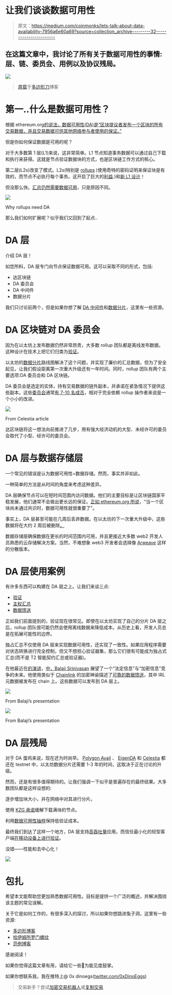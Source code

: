 # 让我们谈谈数据可用性

> 原文：<https://medium.com/coinmonks/lets-talk-about-data-availability-7956a6e60a69?source=collection_archive---------32----------------------->

## 在这篇文章中，我讨论了所有关于数据可用性的事情:层、链、委员会、用例以及协议残局。

![](img/50680fbe892d2eff106eb258751d9831.png)

> [原载](https://mirror.xyz/polygonvillage.eth/Om49a9dKjsOxmSWeDgH1P2bEIkYnJV_gH362P_1a7zU)于[多边形刀](https://polygon.community/#/)博客

# 第一..什么是数据可用性？

根据 ethereum.org[的说法，数据可用性(DA)是“区块提议者发布一个区块的所有交易数据，并且交易数据可供其他网络参与者使用的保证。”](https://ethereum.org/en/developers/docs/data-availability/)

但是你如何保证数据是可用的呢？

对于大多数第 1 层(L1)来说，这非常简单。L1 节点知道事务数据可以通过自己下载和执行来获得。这就是节点验证数据块的方式，也是区块链工作方式的核心。

第二层(L2s)改变了模式。L2s(特别是 [rollups](https://vitalik.ca/general/2021/01/05/rollup.html) )使用奇特的密码证明来保证块是有效的，而节点不必执行每个事务。这开启了巨大的[利益](https://ethereum.org/en/developers/docs/scaling/#:~:text=Scaling%20overview,-As%20the%20number&text=The%20main%20goal%20of%20scalability,more%20on%20the%20Ethereum%20vision).)和[新 L1 设计](https://research.thetie.io/danksharding-ethereums-scalability-killer-post-merge/#:~:text=Danksharding%20gets%20its%20name%20from,called%20the%20%E2%80%9CScalability%20Killer%E2%80%9D.)！

但没那么快。[汇总仍然需要数据可用](https://www.paradigm.xyz/2022/08/das)，只是原因不同。

![](img/47b9164b1ab3c22b3331aecce86a66c2.png)

Why rollups need DA

那么我们如何扩展呢？似乎我们又回到了起点..

# DA 层

介绍 DA 层！

如您所料，DA 层专门向节点保证数据可用。这可以采取不同的形式，包括:

*   达区块链
*   DA 委员会
*   DA 中间件
*   数据分片

我们只讨论前两个，但是如果你想了解 [DA 中间件](https://www.youtube.com/watch?v=OtUOXTqrSyg)和[数据分片](https://research.thetie.io/danksharding-ethereums-scalability-killer-post-merge/#:~:text=Danksharding%20gets%20its%20name%20from,called%20the%20%E2%80%9CScalability%20Killer%E2%80%9D.)，这里有一些资源。

# DA 区块链对 DA 委员会

因为在以太坊上发布数据仍然非常昂贵，大多数 rollup 团队都是离线发布数据。这种设计在技术上把它们归类为[验证](https://ethereum.org/en/developers/docs/scaling/validium/)。

以太坊的[数据分片](https://notes.ethereum.org/@vbuterin/proto_danksharding_faq)路线图解决了这个问题，并实现了廉价的汇总数据，但为了安全起见，让我们假设距离第一次重大升级还有一年时间。同时，rollup 团队有两个主要选项:DA 委员会和 DA 区块链。

DA 委员会是选定的实体，持有交易数据的链外副本，并承诺在紧急情况下提供这些副本。这些[委员会](/starkware/data-availability-e5564c416424)通常[有 7-10 名成员](https://blog.celestia.org/ethereum-off-chain-data-availability-landscape/)，相对于完全依赖 rollup 操作者来说是一个小小的改进。

![](img/8a3e7dd2f7f173531ae44a9ef20ee826.png)

From Celestia article

达区块链将这一想法向前推进了几步，用有强大经济动机的大型、未经许可的委员会取代了小型、经许可的委员会。

# DA 层与数据存储层

一个常见的错误是认为数据可用性=数据存储。然而，事实并非如此。

一种简单的方法是从时间的角度来考虑这种差异。

DA 层确保节点可以在短时间范围内访问数据。他们的主要目标是让区块链国家平稳发展，他们通常不会做出更长远的保证。[正如 ethereum.org 所说](https://ethereum.org/en/developers/docs/data-availability/)，“当一个区块尚未通过共识时，数据可用性就很重要了”。

事实上，DA 层甚至可能在几周后丢弃数据。在以太坊的下一次重大升级中，这些数据将在大约 2 周后被删除[。](https://www.eip4844.com/)

数据存储层确保数据在更长的时间范围内可用，并且更接近大多数 web2 开发人员熟悉的云存储解决方案。当然，不难想象 web3 开发者会选择像 [Arweave](https://www.arweave.org/) 这样的分散版本。

# DA 层使用案例

有许多东西可以构建在 DA 层之上。让我们来谈三点:

*   [验证](https://blog.polygon.technology/from-rollup-to-validium-with-polygon-avail/)
*   [主权汇总](https://blog.celestia.org/sovereign-rollup-chains/)
*   [数据馈送](https://youtu.be/Cwbbxb987vE?t=523)

正如我们前面提到的，验证现在很常见。即使在以太坊实现了自己的分片 DA 层之后，rollup 团队很可能仍然会使用离线数据来降低成本。从历史上看，开发人员总是在拓展可能性的边界。

独占汇总不仅使用 DA 层来实现数据可用性，还实现了一致性。如果应用程序需要对状态转换进行完全控制，但又不想担心验证器集，那么它们很有可能成为独占式汇总(而不是 T2 智能契约汇总或验证器)。

在他最近在[的演讲](https://youtu.be/Cwbbxb987vE?t=152)，[中，Balaji Srinivasan](https://twitter.com/balajis) 展望了一个“法定信息”与“加密信息”竞争的未来。他使用类似于 [Chainlink](https://chain.link/) 的加密神谕描述了[可靠的数据馈送](https://youtu.be/Cwbbxb987vE?t=343)，其中 IRL 元数据被发布在 chain 上。这些数据可以发布到 DA 层上。

![](img/b926ba56874c5c3e5059584531a0538e.png)

From Balaji’s presentation

![](img/f5c76a223e95068e4b832f7975ee87d4.png)

From Balaji’s presentation

# DA 层残局

对于 DA 蛋鸡来说，现在还为时尚早。 [Polygon Avail](https://polygon.technology/blog/polygon-avails-ability-to-scale-the-way-forward) 、 [EigenDA](https://www.layrlabs.com/products) 和 [Celestia](https://blog.celestia.org/july-engineering-update/) 都还在 testnet 中，以太坊数据分片还需要 1-3 年的时间，这取决于正在讨论的升级。

然而，还是有很多值得期待的。让我们强调一下似乎是普遍存在的最终结果。大多数团队都是这样设想的:

逐步增加块大小，并在网络中对其进行分片。

使用 [KZG 承诺](https://twitter.com/SalomonCrypto/status/1583705993300492288)缓解下载满块的节点。

利用[数据可用性抽样](https://hackmd.io/@vbuterin/sharding_proposal#ELI5-data-availability-sampling)保持低验证成本。

最终我们到达了这样一个地方，DA 层支持[高吞吐量](https://twitter.com/SalomonCrypto/status/1559402384526258176)应用，而信任最小化的轻型客户端[在移动设备上进行验证](https://twitter.com/musalbas/status/1480901457633239048?s=46&t=M0oqH6RTgCxC6ESgFxGrqw)。

没错——性能和去中心化！

![](img/bff4edb2bc455b7e01c0fb0af8e36174.png)

# 包扎

希望本文能帮助您更加熟悉数据可用性。目标是提供一个广泛的概述，并解决围绕该主题的常见误解。

关于它是如何工作的，有很多深入的探讨，所以如果你想跳进兔子洞，这里有一些资源:

*   [多边形博客](https://blog.polygon.technology/category/polygon-solutions/polygon-avail/)
*   [哈伊姆所罗门螺纹](https://salomoncrypto.notion.site/Ethereum-9dfdf1b2cd334bd8b713b8f8a1f5f26b)
*   [范例博客](https://www.paradigm.xyz/2022/08/das)

感谢阅读！

如果你觉得这篇文章有用，请给它一些👏为能见度鼓掌。

如果你想联系我，我在推特上@ 0x dinoegs([twitter.com/0xDinoEggs](https://twitter.com/0xDinoEggs))

> 交易新手？尝试[加密交易机器人](/coinmonks/crypto-trading-bot-c2ffce8acb2a)或[复制交易](/coinmonks/top-10-crypto-copy-trading-platforms-for-beginners-d0c37c7d698c)